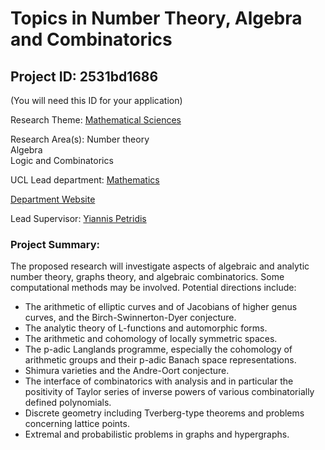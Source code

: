 # Topics in Number Theory, Algebra and Combinatorics

## Project ID: **2531bd1686**
(You will need this ID for your application)

Research Theme: [Mathematical Sciences](../themes/mathematical-sciences.md)

Research Area(s):
Number theory<br />Algebra<br />Logic and Combinatorics

UCL Lead department: [Mathematics](../departments/mathematics.md)

[Department Website](https://www.ucl.ac.uk/maths)

Lead Supervisor: [Yiannis Petridis](https://profiles.ucl.ac.uk/8765)

### Project Summary:

The proposed research will investigate aspects of algebraic and analytic number theory, graphs theory, and algebraic combinatorics. Some computational methods may be involved. Potential directions include:

-	The arithmetic of elliptic curves and of Jacobians of higher genus curves, and the Birch-Swinnerton-Dyer conjecture. 
-	The analytic theory of L-functions and automorphic forms.
-	The arithmetic and cohomology of locally symmetric spaces.
-	The p-adic Langlands programme, especially the cohomology of arithmetic groups and their p-adic Banach space representations. 
-	Shimura varieties and the Andre-Oort conjecture.
-	The interface of combinatorics with analysis and in particular the positivity of Taylor series of inverse powers of various combinatorially defined polynomials.
-	Discrete geometry including Tverberg-type theorems and problems concerning lattice points.
-	Extremal and probabilistic problems in graphs and hypergraphs.
